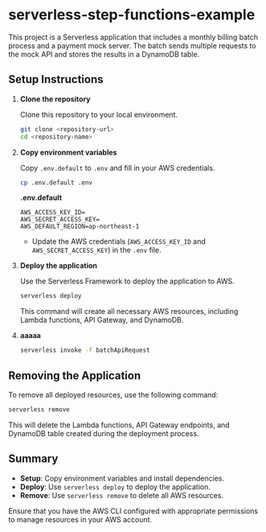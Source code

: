 # serverless-step-functions-example

This project is a Serverless application that includes a monthly billing batch process and a payment mock server. The batch sends multiple requests to the mock API and stores the results in a DynamoDB table.

## Setup Instructions

1. **Clone the repository**
   
   Clone this repository to your local environment.

   ```sh
   git clone <repository-url>
   cd <repository-name>
   ```

2. **Copy environment variables**
   
   Copy `.env.default` to `.env` and fill in your AWS credentials.

   ```sh
   cp .env.default .env
   ```

   **.env.default**
   ```
   AWS_ACCESS_KEY_ID=
   AWS_SECRET_ACCESS_KEY=
   AWS_DEFAULT_REGION=ap-northeast-1
   ```

   - Update the AWS credentials (`AWS_ACCESS_KEY_ID` and `AWS_SECRET_ACCESS_KEY`) in the `.env` file.

<!-- 3. **Install dependencies**
   
   Install the required packages using Yarn.

   ```sh
   yarn install
   ``` -->

3. **Deploy the application**
   
   Use the Serverless Framework to deploy the application to AWS.

   ```sh
   serverless deploy
   ```

   This command will create all necessary AWS resources, including Lambda functions, API Gateway, and DynamoDB.

4. **aaaaa**
   ```sh
   serverless invoke -f batchApiRequest
   ```

## Removing the Application

To remove all deployed resources, use the following command:

```sh
serverless remove
```

This will delete the Lambda functions, API Gateway endpoints, and DynamoDB table created during the deployment process.

## Summary

- **Setup**: Copy environment variables and install dependencies.
- **Deploy**: Use `serverless deploy` to deploy the application.
- **Remove**: Use `serverless remove` to delete all AWS resources.

Ensure that you have the AWS CLI configured with appropriate permissions to manage resources in your AWS account.

